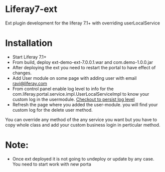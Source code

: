 # Liferay7-ext
Ext plugin development for the liferay 7.1+ with overriding userLocalService

# Installation
 - Start Liferay 7.1+
 - From build, deploy ext-demo-ext-7.0.0.1.war and com.demo-1.0.0.jar 
 - After deploying the ext you need to restart the portal to have effect of changes.
 - Add User module on some page with adding user with email ravi@liferay.com
 - From control panel enable log level to info for the com.liferay.portal.service.impl.UserLocalServiceImpl to know your custom log in the usermodule. [Checkout to persist log level](https://dev.liferay.com/en/discover/deployment/-/knowledge_base/6-2/liferays-logging-system)
 - Refresh the page where you added the user-module. you will find your custom log for the delete user method. 

You can override any method of the any service you want but you have to copy whole class and add your custom business login in perticular method.

# Note:
 - Once ext deployed it is not going to undeploy or update by any case. You need to start work with new porta